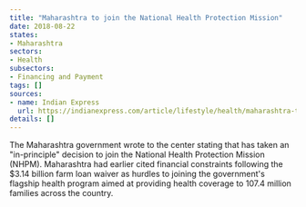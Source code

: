 ```yaml
---
title: "Maharashtra to join the National Health Protection Mission"
date: 2018-08-22
states:
- Maharashtra
sectors:
- Health
subsectors:
- Financing and Payment
tags: []
sources:
- name: Indian Express
  url: https://indianexpress.com/article/lifestyle/health/maharashtra-takes-in-principle-decision-to-join-national-health-protection-scheme-nhpm-5307084/
details: []
---
```


The Maharashtra government wrote to the center stating that has taken an "in-principle" decision to join the National Health Protection Mission (NHPM). Maharashtra had earlier cited financial constraints following the $3.14 billion farm loan waiver as hurdles to joining the government's flagship health program aimed at providing health coverage to 107.4 million families across the country.
